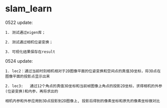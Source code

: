# slam_learn

0522 update:

    1. 测试通过eigen库；

    2. 测试通过相机位姿变换；

    3. 可视化结果保存在result



0524 update:

    1. lec2：通过当前时刻相机相对于2D图像平面的位姿变换和空间点的真值3D坐标，将3D点在图像平面的投影点显示出来

    2. lec3:   通过12个角点的真值3D坐标和当前帧图像上角点的投影2D坐标，求得相机的外参(位姿变换)和内参，再将求出的

    相机内参和外参应用到3D点投影到2D图像上, 投影后得到的像素坐标和原先的像素坐标做对比
